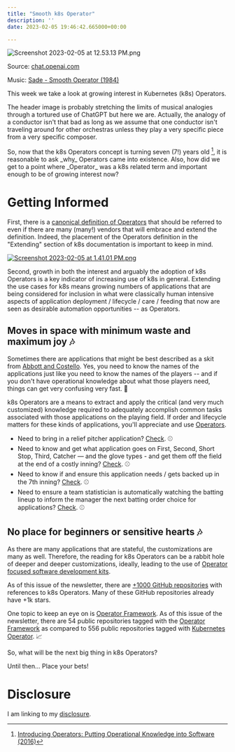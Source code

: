 ```yaml
---
title: "Smooth k8s Operator"
description: ''
date: 2023-02-05 19:46:42.665000+00:00

---
```


![Screenshot 2023-02-05 at 12.53.13 PM.png](https://buttondown-attachments.s3.us-west-2.amazonaws.com/images/aceb8878-d34f-4080-8992-cf0ba81fc755.png) 

Source: [chat.openai.com](https://chat.openai.com)

Music: [Sade - Smooth Operator (1984)](https://www.youtube.com/watch?v=4TYv2PhG89A)

This week we take a look at growing interest in Kubernetes (k8s) Operators.

The header image is probably stretching the limits of musical analogies through a tortured use of ChatGPT but here we are. Actually, the analogy of a conductor isn't that bad as long as we assume that one conductor isn't traveling around for other orchestras unless they play a very specific piece from a very specific composer.

So, now that the k8s Operators concept is turning seven (7!) years old [^1], it is reasonable to ask \_why\_ Operators came into existence. Also, how did we get to a point where \_Operator\_ was a k8s related term and important enough to be of growing interest now?

# Getting Informed

First, there is a [canonical definition of Operators](https://kubernetes.io/docs/concepts/extend-kubernetes/operator/) that should be referred to even if there are many (many!) vendors that will embrace and extend the definition. Indeed, the placement of the Operators definition in the "Extending" section of k8s documentation is important to keep in mind.

[![Screenshot 2023-02-05 at 1.41.01 PM.png](https://buttondown-attachments.s3.us-west-2.amazonaws.com/images/76dd61d5-0ace-4069-9136-10d82d90beb2.png)](https://trends.google.com/trends/explore?date=2016-11-16%202023-02-05&q=kubernetes%20%2B%20operators#TIMESERIES)

Second, growth in both the interest and arguably the adoption of k8s Operators is a key indicator of increasing use of k8s in general. Extending the use cases for k8s means growing numbers of applications that are being considered for inclusion in what were classically human intensive aspects of application deployment / lifecycle / care / feeding that now are seen as desirable automation opportunities -- as Operators.

## Moves in space with minimum waste and maximum joy 🎶

Sometimes there are applications that might be best described as a skit from [Abbott and Costello](https://www.youtube.com/watch?v=kTcRRaXV-fg). Yes, you need to know the names of the applications just like you need to know the names of the players -- and if you don't have operational knowledge about what those players need, things can get very confusing very fast. 🤔

k8s Operators are a means to extract and apply the critical (and very much customized) knowledge required to adequately accomplish common tasks associated with those applications on the playing field. If order and lifecycle matters for these kinds of applications, you'll appreciate and use [Operators](https://www.cncf.io/wp-content/uploads/2021/07/CNCF\_Operator\_WhitePaper.pdf).

- Need to bring in a relief pitcher application? [Check](https://www.cncf.io/blog/2022/06/15/kubernetes-operators-what-are-they-some-examples/). ⚾️
- Need to know and get what application goes on First, Second, Short Stop, Third, Catcher — and the glove types - and get them off the field at the end of a costly inning? [Check](https://aws-controllers-k8s.github.io/community/). ⚾️
- Need to know if and ensure this application needs / gets backed up in the 7th inning? [Check](https://operatorhub.io/operator/mariadb-operator-app). ⚾️
- Need to ensure a team statistician is automatically watching the batting lineup to inform the manager the next batting order choice for applications? [Check](https://operatorhub.io/operator/prometheus-exporter-operator). ⚾️

## No place for beginners or sensitive hearts 🎶

As there are many applications that are stateful, the customizations are many as well. Therefore, the reading for k8s Operators can be a rabbit hole of deeper and deeper customizations, ideally, leading to the use of [Operator focused software development kits](https://sdk.operatorframework.io/build/). 

As of this issue of the newsletter, there are [+1000 GitHub repositories](https://github.com/search?o=desc&q=%22kubernetes+operator%22&s=stars&type=Repositories) with references to k8s Operators. Many of these GitHub repositories already have +1k stars.

One topic to keep an eye on is [Operator Framework](https://github.com/topics/operator-framework). As of this issue of the newsletter, there are 54 public repositories tagged with the [Operator Framework](https://github.com/topics/operator-framework) as compared to 556 public repositories tagged with [Kubernetes Operator](https://github.com/topics/kubernetes-operator). 📈

So, what will be the next big thing in k8s Operators? 

Until then… Place your bets!

# Disclosure

I am linking to my [disclosure](https://jaycuthrell.com/disclosure/).

[^1]: [Introducing Operators: Putting Operational Knowledge into Software (2016)](https://cloud.redhat.com/blog/introducing-operators-putting-operational-knowledge-into-software)
[^BradTopol]: Shout out to [Brad Topol](https://www.linkedin.com/in/brad-topol-6273536/)

